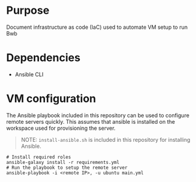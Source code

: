 # Purpose

Document infrastructure as code (IaC) used to automate VM setup to run Bwb

# Dependencies

* Ansible CLI

# VM configuration

The Ansible playbook included in this repository can be used to configure remote servers quickly.  This assumes that ansible is installed on the workspace used for provisioning the server.

> NOTE: `install-ansible.sh` is included in this repository for installing Ansible.

```
# Install required roles
ansible-galaxy install -r requirements.yml
# Run the playbook to setup the remote server
ansible-playbook -i <remote IP>, -u ubuntu main.yml
```
